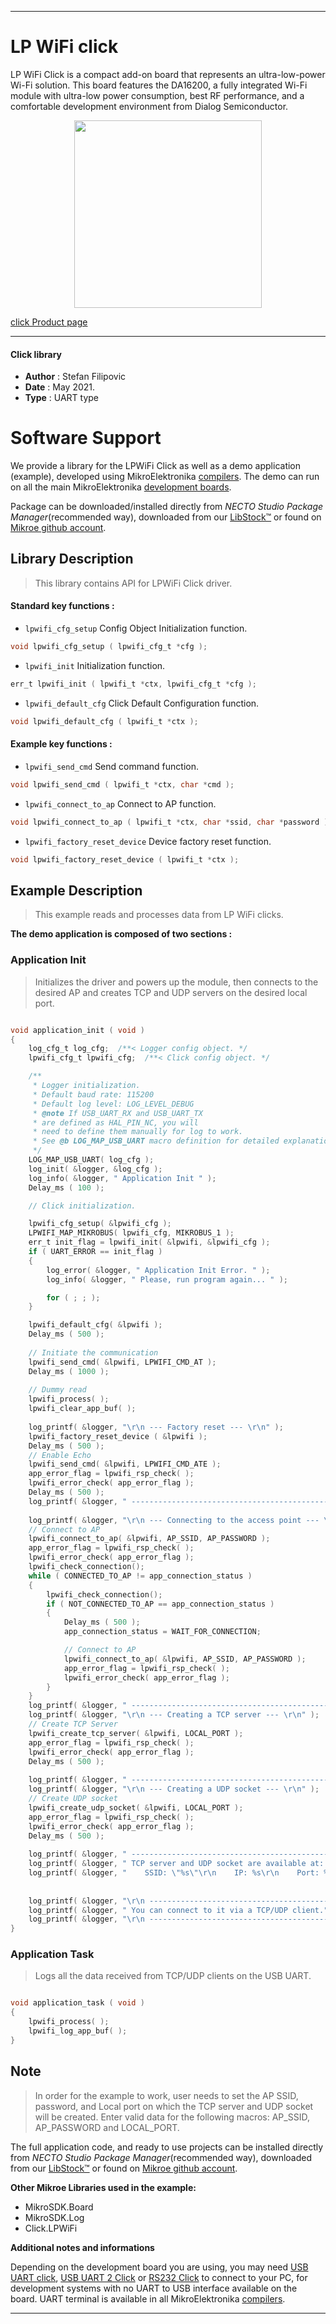 
---
# LP WiFi click

LP WiFi Click is a compact add-on board that represents an ultra-low-power Wi-Fi solution. This board features the DA16200, a fully integrated Wi-Fi module with ultra-low power consumption, best RF performance, and a comfortable development environment from Dialog Semiconductor.

<p align="center">
  <img src="https://download.mikroe.com/images/click_for_ide/lpwifi_click.png" height=300px>
</p>

[click Product page](https://www.mikroe.com/lp-wifi-click)

---


#### Click library

- **Author**        : Stefan Filipovic
- **Date**          : May 2021.
- **Type**          : UART type


# Software Support

We provide a library for the LPWiFi Click
as well as a demo application (example), developed using MikroElektronika
[compilers](https://www.mikroe.com/necto-studio).
The demo can run on all the main MikroElektronika [development boards](https://www.mikroe.com/development-boards).

Package can be downloaded/installed directly from *NECTO Studio Package Manager*(recommended way), downloaded from our [LibStock&trade;](https://libstock.mikroe.com) or found on [Mikroe github account](https://github.com/MikroElektronika/mikrosdk_click_v2/tree/master/clicks).

## Library Description

> This library contains API for LPWiFi Click driver.

#### Standard key functions :

- `lpwifi_cfg_setup` Config Object Initialization function.
```c
void lpwifi_cfg_setup ( lpwifi_cfg_t *cfg );
```

- `lpwifi_init` Initialization function.
```c
err_t lpwifi_init ( lpwifi_t *ctx, lpwifi_cfg_t *cfg );
```

- `lpwifi_default_cfg` Click Default Configuration function.
```c
void lpwifi_default_cfg ( lpwifi_t *ctx );
```

#### Example key functions :

- `lpwifi_send_cmd` Send command function.
```c
void lpwifi_send_cmd ( lpwifi_t *ctx, char *cmd );
```

- `lpwifi_connect_to_ap` Connect to AP function.
```c
void lpwifi_connect_to_ap ( lpwifi_t *ctx, char *ssid, char *password );
```

- `lpwifi_factory_reset_device` Device factory reset function.
```c
void lpwifi_factory_reset_device ( lpwifi_t *ctx );
```

## Example Description

> This example reads and processes data from LP WiFi clicks.

**The demo application is composed of two sections :**

### Application Init

> Initializes the driver and powers up the module, then connects to the desired AP and creates TCP and UDP servers on the desired local port.

```c

void application_init ( void )
{
    log_cfg_t log_cfg;  /**< Logger config object. */
    lpwifi_cfg_t lpwifi_cfg;  /**< Click config object. */

    /** 
     * Logger initialization.
     * Default baud rate: 115200
     * Default log level: LOG_LEVEL_DEBUG
     * @note If USB_UART_RX and USB_UART_TX 
     * are defined as HAL_PIN_NC, you will 
     * need to define them manually for log to work. 
     * See @b LOG_MAP_USB_UART macro definition for detailed explanation.
     */
    LOG_MAP_USB_UART( log_cfg );
    log_init( &logger, &log_cfg );
    log_info( &logger, " Application Init " );
    Delay_ms ( 100 );

    // Click initialization.

    lpwifi_cfg_setup( &lpwifi_cfg );
    LPWIFI_MAP_MIKROBUS( lpwifi_cfg, MIKROBUS_1 );
    err_t init_flag = lpwifi_init( &lpwifi, &lpwifi_cfg );
    if ( UART_ERROR == init_flag ) 
    {
        log_error( &logger, " Application Init Error. " );
        log_info( &logger, " Please, run program again... " );

        for ( ; ; );
    }

    lpwifi_default_cfg( &lpwifi );
    Delay_ms ( 500 );
    
    // Initiate the communication
    lpwifi_send_cmd( &lpwifi, LPWIFI_CMD_AT );
    Delay_ms ( 1000 );
    
    // Dummy read
    lpwifi_process( );
    lpwifi_clear_app_buf( );
    
    log_printf( &logger, "\r\n --- Factory reset --- \r\n" );
    lpwifi_factory_reset_device ( &lpwifi );
    Delay_ms ( 500 );
    // Enable Echo
    lpwifi_send_cmd( &lpwifi, LPWIFI_CMD_ATE );
    app_error_flag = lpwifi_rsp_check( );
    lpwifi_error_check( app_error_flag );
    Delay_ms ( 500 );
    log_printf( &logger, " ----------------------------------------------- \r\n" );
    
    log_printf( &logger, "\r\n --- Connecting to the access point --- \r\n" );
    // Connect to AP
    lpwifi_connect_to_ap( &lpwifi, AP_SSID, AP_PASSWORD );
    app_error_flag = lpwifi_rsp_check( );
    lpwifi_error_check( app_error_flag );
    lpwifi_check_connection();
    while ( CONNECTED_TO_AP != app_connection_status )
    {
        lpwifi_check_connection();
        if ( NOT_CONNECTED_TO_AP == app_connection_status )
        {
            Delay_ms ( 500 );
            app_connection_status = WAIT_FOR_CONNECTION;

            // Connect to AP
            lpwifi_connect_to_ap( &lpwifi, AP_SSID, AP_PASSWORD );
            app_error_flag = lpwifi_rsp_check( );
            lpwifi_error_check( app_error_flag );
        }
    }
    log_printf( &logger, " ----------------------------------------------- \r\n" );
    log_printf( &logger, "\r\n --- Creating a TCP server --- \r\n" );
    // Create TCP Server
    lpwifi_create_tcp_server( &lpwifi, LOCAL_PORT );
    app_error_flag = lpwifi_rsp_check( );
    lpwifi_error_check( app_error_flag );
    Delay_ms ( 500 );
    
    log_printf( &logger, " ----------------------------------------------- \r\n" );
    log_printf( &logger, "\r\n --- Creating a UDP socket --- \r\n" );
    // Create UDP socket
    lpwifi_create_udp_socket( &lpwifi, LOCAL_PORT );
    app_error_flag = lpwifi_rsp_check( );
    lpwifi_error_check( app_error_flag );
    Delay_ms ( 500 );
    
    log_printf( &logger, " ----------------------------------------------- \r\n" );
    log_printf( &logger, " TCP server and UDP socket are available at: \r\n" );
    log_printf( &logger, "    SSID: \"%s\"\r\n    IP: %s\r\n    Port: %u", ( char * ) AP_SSID, 
                                                                           ( char * ) assigned_ip_address, 
                                                                         ( uint16_t ) LOCAL_PORT );
    log_printf( &logger, "\r\n ----------------------------------------------- \r\n" );
    log_printf( &logger, " You can connect to it via a TCP/UDP client." );
    log_printf( &logger, "\r\n ----------------------------------------------- \r\n" );
}

```

### Application Task

> Logs all the data received from TCP/UDP clients on the USB UART.

```c

void application_task ( void )
{
    lpwifi_process( );
    lpwifi_log_app_buf( );
}

```

## Note

> In order for the example to work, user needs to set the AP SSID, password, and Local port
> on which the TCP server and UDP socket will be created.
> Enter valid data for the following macros: AP_SSID, AP_PASSWORD and LOCAL_PORT.

The full application code, and ready to use projects can be installed directly from *NECTO Studio Package Manager*(recommended way), downloaded from our [LibStock&trade;](https://libstock.mikroe.com) or found on [Mikroe github account](https://github.com/MikroElektronika/mikrosdk_click_v2/tree/master/clicks).

**Other Mikroe Libraries used in the example:**

- MikroSDK.Board
- MikroSDK.Log
- Click.LPWiFi

**Additional notes and informations**

Depending on the development board you are using, you may need
[USB UART click](https://www.mikroe.com/usb-uart-click),
[USB UART 2 Click](https://www.mikroe.com/usb-uart-2-click) or
[RS232 Click](https://www.mikroe.com/rs232-click) to connect to your PC, for
development systems with no UART to USB interface available on the board. UART
terminal is available in all MikroElektronika
[compilers](https://shop.mikroe.com/compilers).

---

